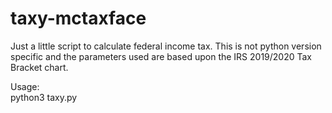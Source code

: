 # taxy-mctaxface
Just a little script to calculate federal income tax. This is not python version specific and the parameters used are based upon the IRS 2019/2020 Tax Bracket chart.

Usage: <br> python3 taxy.py
